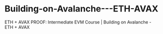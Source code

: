 # Building-on-Avalanche---ETH-AVAX
ETH + AVAX PROOF: Intermediate EVM Course | Building on Avalanche - ETH + AVAX
